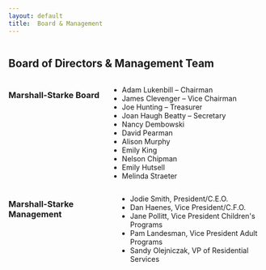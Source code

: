 ```yaml
---
layout: default
title:  Board & Management
---
```

<div class="twelve columns">
  <h2>Board of Directors &amp; Management Team</h2>
</div>

<div class="six columns">
  <h3 class="subheader">Marshall-Starke Board</h3>
  <ul>
    <li>Adam Lukenbill – Chairman</li>
    <li>James Clevenger – Vice Chairman</li>
    <li>Joe Hunting – Treasurer</li>
    <li>Joan Haugh Beatty – Secretary</li>
    <li>Nancy Dembowski</li>
    <li>David Pearman</li>
    <li>Alison Murphy</li>
    <li>Emily King</li>
    <li>Nelson Chipman</li>
    <li>Emily Hutsell</li>
    <li>Melinda Straeter</li>
  </ul>
</div>

<div class="six columns">
  <h3 class="subheader">Marshall-Starke Management</h3>
  <ul>
    <li>Jodie Smith, President/C.E.O.</li>
    <li>Dan Haenes, Vice President/C.F.O.</li>
    <li>Jane Pollitt, Vice President Children's Programs</li>
    <li>Pam Landesman, Vice President Adult Programs</li>
    <li>Sandy Olejniczak, VP of Residential Services</li>
  </ul>
</div>
